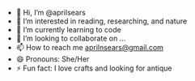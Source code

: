 - 👋 Hi, I’m @aprilsears
- 👀 I’m interested in reading, researching, and nature
- 🌱 I’m currently learning to code
- 💞️ I’m looking to collaborate on ...
- 📫 How to reach me aprilnsears@gmail.com  
- 😄 Pronouns: She/Her
- ⚡ Fun fact: I love crafts and looking for antique 
<!---
aprilsears/aprilsears is a ✨ special ✨ repository because its `README.md` (this file) appears on your GitHub profile.
You can click the Preview link to take a look at your changes.
--->
